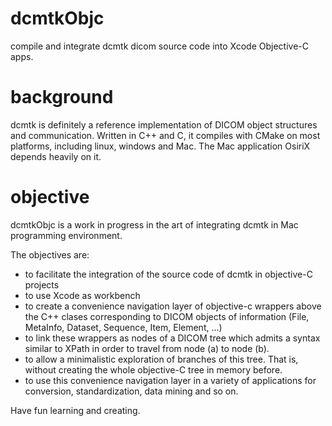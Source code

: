 # dcmtkObjc
compile and integrate dcmtk dicom source code into Xcode Objective-C apps.

# background
dcmtk is definitely a reference implementation of DICOM object structures and communication. Written in C++ and C, it compiles with CMake on most platforms, including linux, windows and Mac. The Mac application OsiriX depends heavily on it.

# objective
dcmtkObjc is a work in progress in the art of integrating dcmtk in Mac programming environment. 

The objectives are:
- to facilitate the integration of the source code of dcmtk in objective-C projects
- to use Xcode as workbench
- to create a convenience navigation layer of objective-c wrappers above the C++ clases corresponding to DICOM objects of information (File, MetaInfo, Dataset, Sequence, Item, Element, ...)
- to link these wrappers as nodes of a DICOM tree which admits a syntax similar to XPath  in order to travel from node (a) to node (b).
- to allow a minimalistic exploration of branches of this tree. That is, without creating the whole objective-C tree in memory before.
- to use this convenience navigation layer in a variety of applications for conversion, standardization, data mining and so on.

Have fun learning and creating.